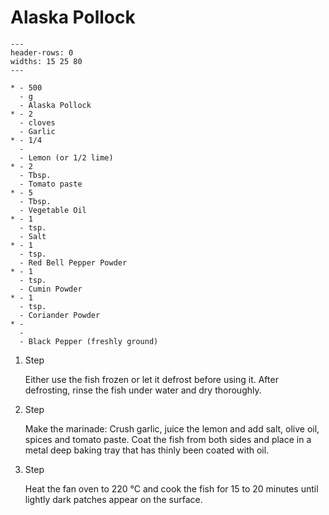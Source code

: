 # Alaska Pollock

```{list-table}
---
header-rows: 0
widths: 15 25 80
---

* - 500
  - g
  - Alaska Pollock
* - 2
  - cloves
  - Garlic
* - 1/4
  -
  - Lemon (or 1/2 lime)
* - 2
  - Tbsp.
  - Tomato paste
* - 5
  - Tbsp.
  - Vegetable Oil
* - 1
  - tsp.
  - Salt
* - 1
  - tsp.
  - Red Bell Pepper Powder
* - 1
  - tsp.
  - Cumin Powder
* - 1
  - tsp.
  - Coriander Powder
* -
  -
  - Black Pepper (freshly ground)
```

1. Step

    Either use the fish frozen or let it defrost before using it. After defrosting, rinse the fish under water and dry thoroughly.

1. Step

    Make the marinade: Crush garlic, juice the lemon and add salt, olive oil, spices and tomato paste. Coat the fish from both sides
    and place in a metal deep baking tray that has thinly been coated with oil.

1. Step

    Heat the fan oven to 220 °C and cook the fish for 15 to 20 minutes until lightly dark patches appear on the surface.


